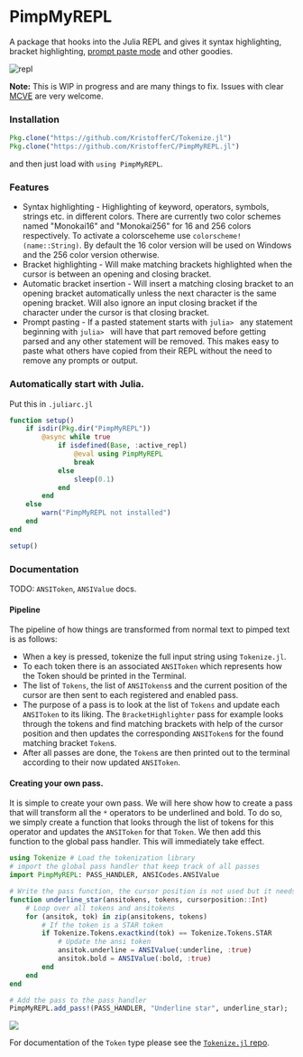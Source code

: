 # PimpMyREPL

A package that hooks into the Julia REPL and gives it syntax highlighting, bracket highlighting, [prompt paste mode](https://github.com/JuliaLang/julia/pull/17599) and other goodies.

![repl](https://i.imgur.com/wtR0ASD.png)

**Note:** This is WIP in progress and are many things to fix. Issues with clear [MCVE](http://stackoverflow.com/help/mcve) are very welcome.

### Installation

```jl
Pkg.clone("https://github.com/KristofferC/Tokenize.jl")
Pkg.clone("https://github.com/KristofferC/PimpMyREPL.jl")
```

and then just load with `using PimpMyREPL`.

### Features

* Syntax highlighting - Highlighting of keyword, operators, symbols, strings etc. in different colors. There are currently two color schemes named "Monokai16" and "Monokai256" for 16 and 256 colors respectively. To activate a colorsceheme use `colorscheme!(name::String)`. By default the 16 color version will be used on Windows and the 256 color version otherwise.
* Bracket highlighting - Will make matching brackets highlighted when the cursor is between an opening and closing bracket.
* Automatic bracket insertion - Will insert a matching closing bracket to an opening bracket automatically unless the next character is the same opening bracket. Will also ignore an input closing bracket if the character under the cursor is that closing bracket.
* Prompt pasting - If a pasted statement starts with `julia> ` any statement beginning with `julia> ` will have that part removed before getting parsed and any other statement will be removed. This makes easy to paste what others have copied from their REPL without the need to remove any prompts or output.

### Automatically start with Julia.

Put this in `.juliarc.jl`

```jl
function setup()
    if isdir(Pkg.dir("PimpMyREPL"))
        @async while true
            if isdefined(Base, :active_repl)
                @eval using PimpMyREPL
                break
            else
                sleep(0.1)
            end
        end
    else
        warn("PimpMyREPL not installed")
    end
end

setup()
```



### Documentation

TODO: `ANSIToken`, `ANSIValue` docs.

#### Pipeline

The pipeline of how things are transformed from normal text to pimped text is as follows:

* When a key is pressed, tokenize the full input string using `Tokenize.jl`.
* To each token there is an associated `ANSIToken` which represents how the Token should be
printed in the Terminal.
* The list of `Tokens`, the list of `ANSITokens`s and the current position of the cursor are then sent to each registered and enabled pass.
* The purpose of a pass is to look at the list of `Tokens` and update each `ANSIToken` to its liking. The `BracketHighlighter` pass for example looks through the tokens and find matching brackets with help of the cursor position and then updates the corresponding `ANSIToken`s for the found matching bracket `Token`s.
* After all passes are done, the `Token`s are then printed out to the terminal according to their now updated `ANSIToken`.

#### Creating your own pass.

It is simple to create your own pass. We will here show how to create a pass that will transform all the `*` operators to be underlined and bold. To do so, we simply create a function that looks through the list of tokens for this operator and updates the `ANSIToken` for that `Token`. We then add this function to the global pass handler. This will immediately take effect.

```jl
using Tokenize # Load the tokenization library
# import the global pass handler that keep track of all passes
import PimpMyREPL: PASS_HANDLER, ANSICodes.ANSIValue

# Write the pass function, the cursor position is not used but it needs to be given an argument
function underline_star(ansitokens, tokens, cursorposition::Int)
    # Loop over all tokens and ansitokens
    for (ansitok, tok) in zip(ansitokens, tokens)
        # If the token is a STAR token
        if Tokenize.Tokens.exactkind(tok) == Tokenize.Tokens.STAR
            # Update the ansi token
            ansitok.underline = ANSIValue(:underline, :true)
            ansitok.bold = ANSIValue(:bold, :true)
        end
    end
end

# Add the pass to the pass_handler
PimpMyREPL.add_pass!(PASS_HANDLER, "Underline star", underline_star);
```

![](https://i.imgur.com/MxVeA6j.png)

For documentation of the `Token` type please see the [`Tokenize.jl` repo](https://github.com/KristofferC/Tokenize.jl).
